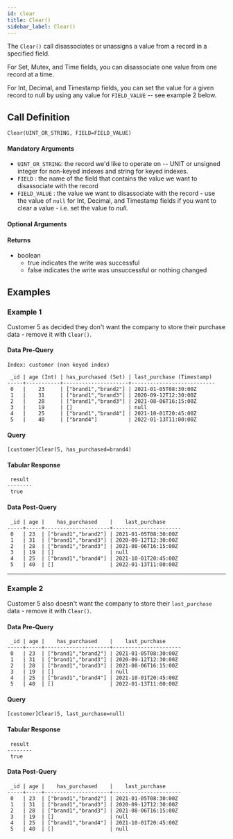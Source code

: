 ```yaml
---
id: clear
title: Clear()
sidebar_label: Clear()
---
```


The `Clear()` call disassociates or unassigns a value from a record in a specified field. 

For Set, Mutex, and Time fields, you can disassociate one value from one record at a time.

For Int, Decimal, and Timestamp fields, you can set the value for a given record to null by using any value for `FIELD_VALUE` -- see example 2 below.

## Call Definition
```
Clear(UINT_OR_STRING, FIELD=FIELD_VALUE)
```

#### Mandatory Arguments
- `UINT_OR_STRING`: the record we'd like to operate on -- UNIT or unsigned integer for non-keyed indexes and string for keyed indexes.
- `FIELD` : the name of the field that contains the value we want to disassociate with the record
- `FIELD_VALUE` : the value we want to disassociate with the record - use the value of `null` for Int, Decimal, and Timestamp fields if you want to clear a value - i.e. set the value to *null*.

#### Optional Arguments

#### Returns
- boolean
  - true indicates the write was successful
  - false indicates the write was unsuccessful or nothing changed

## Examples

### Example 1
Customer 5 as decided they don't want the company to store their purchase data - remove it with `Clear()`.

#### Data Pre-Query
```
Index: customer (non keyed index)

 _id | age (Int) | has_purchased (Set) | last_purchase (Timestamp)
-----+-----------+---------------------+---------------------------
 0   |    23     | ["brand1","brand2"] | 2021-01-05T08:30:00Z
 1   |    31     | ["brand1","brand3"] | 2020-09-12T12:30:00Z
 2   |    28     | ["brand1","brand3"] | 2021-08-06T16:15:00Z
 3   |    19     | []                  | null
 4   |    25     | ["brand1","brand4"] | 2021-10-01T20:45:00Z
 5   |    40     | ["brand4"]          | 2022-01-13T11:00:00Z
```

#### Query
```
[customer]Clear(5, has_purchased=brand4)
```
#### Tabular Response
```
 result
--------
 true
```
#### Data Post-Query
```
 _id | age |    has_purchased    |    last_purchase
-----+-----+---------------------+----------------------
 0   | 23  | ["brand1","brand2"] | 2021-01-05T08:30:00Z
 1   | 31  | ["brand1","brand3"] | 2020-09-12T12:30:00Z
 2   | 28  | ["brand1","brand3"] | 2021-08-06T16:15:00Z
 3   | 19  | []                  | null
 4   | 25  | ["brand1","brand4"] | 2021-10-01T20:45:00Z
 5   | 40  | []                  | 2022-01-13T11:00:00Z
```
<hr>

### Example 2
Customer 5 also doesn't want the company to store their `last_purchase` data - remove it with `Clear()`.

#### Data Pre-Query
```
 _id | age |    has_purchased    |    last_purchase
-----+-----+---------------------+----------------------
 0   | 23  | ["brand1","brand2"] | 2021-01-05T08:30:00Z
 1   | 31  | ["brand1","brand3"] | 2020-09-12T12:30:00Z
 2   | 28  | ["brand1","brand3"] | 2021-08-06T16:15:00Z
 3   | 19  | []                  | null
 4   | 25  | ["brand1","brand4"] | 2021-10-01T20:45:00Z
 5   | 40  | []                  | 2022-01-13T11:00:00Z
```

#### Query
```
[customer]Clear(5, last_purchase=null)
```

#### Tabular Response
```
 result
--------
 true
```

#### Data Post-Query 
```
 _id | age |    has_purchased    |    last_purchase
-----+-----+---------------------+----------------------
 0   | 23  | ["brand1","brand2"] | 2021-01-05T08:30:00Z
 1   | 31  | ["brand1","brand3"] | 2020-09-12T12:30:00Z
 2   | 28  | ["brand1","brand3"] | 2021-08-06T16:15:00Z
 3   | 19  | []                  | null
 4   | 25  | ["brand1","brand4"] | 2021-10-01T20:45:00Z
 5   | 40  | []                  | null
```
